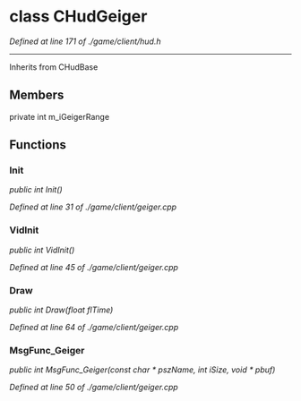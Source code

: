 # class CHudGeiger

*Defined at line 171 of ./game/client/hud.h*

-----------------------------------------------------



Inherits from CHudBase



## Members

private int m_iGeigerRange



## Functions

### Init

*public int Init()*

*Defined at line 31 of ./game/client/geiger.cpp*

### VidInit

*public int VidInit()*

*Defined at line 45 of ./game/client/geiger.cpp*

### Draw

*public int Draw(float flTime)*

*Defined at line 64 of ./game/client/geiger.cpp*

### MsgFunc_Geiger

*public int MsgFunc_Geiger(const char * pszName, int iSize, void * pbuf)*

*Defined at line 50 of ./game/client/geiger.cpp*



